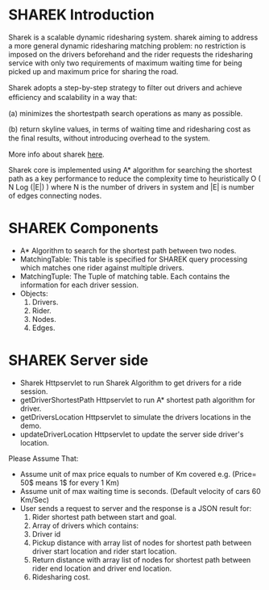 SHAREK Introduction
======

Sharek is a scalable dynamic ridesharing system. sharek aiming to address a more general dynamic ridesharing matching problem: no restriction is imposed on the drivers beforehand and the rider requests the ridesharing service with only two requirements of maximum waiting time for being picked up and maximum price for sharing the road.

Sharek adopts a step-by-step strategy to ﬁlter out drivers and achieve efﬁciency and scalability in a way that:

(a) minimizes the shortestpath search operations as many as possible.

(b) return skyline values, in terms of waiting time and ridesharing cost as the ﬁnal results, without introducing overhead to the system.

More info about sharek [here](https://docs.google.com/file/d/0B7d_M5aFWs3HVGNvLUZsSUI0NjQ/).

Sharek core is implemented using A* algorithm for searching the shortest path as a key performance to reduce the complexity time to heuristically O ( N Log (|E|) ) where N is the number of drivers in system and |E| is number of edges connecting nodes.



SHAREK Components
======
* A* Algorithm to search for the shortest path between two nodes. 
* MatchingTable: This table is specified for SHAREK query processing which matches one rider against multiple drivers.
* MatchingTuple: The Tuple of matching table. Each contains the information for each driver session.
* Objects:
    1. Drivers.
    2. Rider.
    3. Nodes.
    4. Edges.


SHAREK Server side
======
* Sharek Httpservlet to run Sharek Algorithm to get drivers for a ride session.
* getDriverShortestPath Httpservlet to run A* shortest path algorithm for driver.
* getDriversLocation Httpservlet to simulate the drivers locations in the demo.
* updateDriverLocation Httpservlet to update the server side driver's location.

Please Assume That:
* Assume unit of max price equals to number of Km covered e.g. (Price= 50$ means 1$ for every 1 Km)
* Assume unit of max waiting time is seconds. (Default velocity of cars 60 Km/Sec)
* User sends a request to server and the response is a JSON result for:
  1. Rider shortest path between start and goal.
  2. Array of drivers which contains:
  3. Driver id
  4. Pickup distance with array list of nodes for shortest path between driver start location and rider start location.
  5. Return distance with array list of nodes for shortest path between rider end location and driver end location.
  6. Ridesharing cost.
